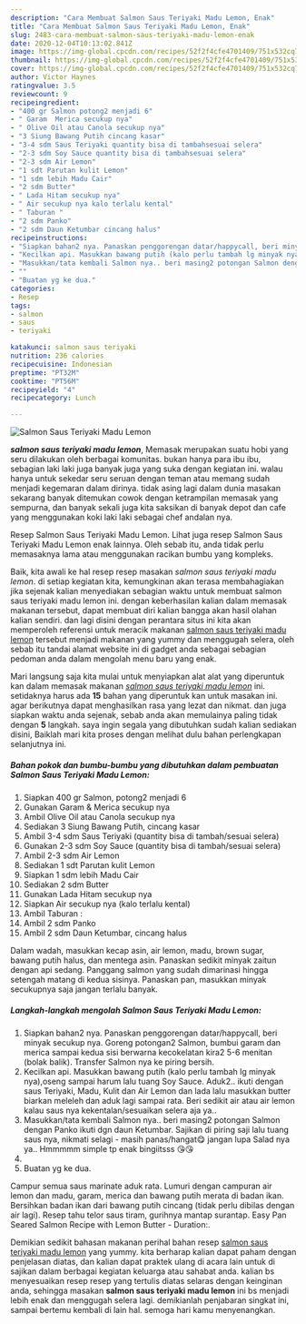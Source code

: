 ```yaml
---
description: "Cara Membuat Salmon Saus Teriyaki Madu Lemon, Enak"
title: "Cara Membuat Salmon Saus Teriyaki Madu Lemon, Enak"
slug: 2483-cara-membuat-salmon-saus-teriyaki-madu-lemon-enak
date: 2020-12-04T10:13:02.841Z
image: https://img-global.cpcdn.com/recipes/52f2f4cfe4701409/751x532cq70/salmon-saus-teriyaki-madu-lemon-foto-resep-utama.jpg
thumbnail: https://img-global.cpcdn.com/recipes/52f2f4cfe4701409/751x532cq70/salmon-saus-teriyaki-madu-lemon-foto-resep-utama.jpg
cover: https://img-global.cpcdn.com/recipes/52f2f4cfe4701409/751x532cq70/salmon-saus-teriyaki-madu-lemon-foto-resep-utama.jpg
author: Victor Haynes
ratingvalue: 3.5
reviewcount: 9
recipeingredient:
- "400 gr Salmon potong2 menjadi 6"
- " Garam  Merica secukup nya"
- " Olive Oil atau Canola secukup nya"
- "3 Siung Bawang Putih cincang kasar"
- "3-4 sdm Saus Teriyaki quantity bisa di tambahsesuai selera"
- "2-3 sdm Soy Sauce quantity bisa di tambahsesuai selera"
- "2-3 sdm Air Lemon"
- "1 sdt Parutan kulit Lemon"
- "1 sdm lebih Madu Cair"
- "2 sdm Butter"
- " Lada Hitam secukup nya"
- " Air secukup nya kalo terlalu kental"
- " Taburan "
- "2 sdm Panko"
- "2 sdm Daun Ketumbar cincang halus"
recipeinstructions:
- "Siapkan bahan2 nya. Panaskan penggorengan datar/happycall, beri minyak secukup nya. Goreng potongan2 Salmon, bumbui garam dan merica sampai kedua sisi berwarna kecokelatan kira2 5-6 menitan (bolak balik). Transfer Salmon nya ke piring bersih."
- "Kecilkan api. Masukkan bawang putih (kalo perlu tambah lg minyak nya),oseng sampai harum lalu tuang Soy Sauce. Aduk2.. ikuti dengan saus Teriyaki, Madu, Kulit dan Air Lemon dan lada lalu masukkan butter biarkan meleleh dan aduk lagi sampai rata. Beri sedikit air atau air lemon kalau saus nya kekentalan/sesuaikan selera aja ya.."
- "Masukkan/tata kembali Salmon nya.. beri masing2 potongan Salmon dengan Panko ikuti dgn daun Ketumbar. Sajikan di piring saji lalu tuang saus nya, nikmati selagi  masih panas/hangat😋 jangan lupa Salad nya ya.. Hmmmmm simple tp enak bingiitsss 😘😘"
- ""
- "Buatan yg ke dua."
categories:
- Resep
tags:
- salmon
- saus
- teriyaki

katakunci: salmon saus teriyaki 
nutrition: 236 calories
recipecuisine: Indonesian
preptime: "PT32M"
cooktime: "PT56M"
recipeyield: "4"
recipecategory: Lunch

---
```



![Salmon Saus Teriyaki Madu Lemon](https://img-global.cpcdn.com/recipes/52f2f4cfe4701409/751x532cq70/salmon-saus-teriyaki-madu-lemon-foto-resep-utama.jpg)

<b><i>salmon saus teriyaki madu lemon</i></b>, Memasak merupakan suatu hobi yang seru dilakukan oleh berbagai komunitas. bukan hanya para ibu ibu, sebagian laki laki juga banyak juga yang suka dengan kegiatan ini. walau hanya untuk sekedar seru seruan dengan teman atau memang sudah menjadi kegemaran dalam dirinya. tidak asing lagi dalam dunia masakan sekarang banyak ditemukan cowok dengan ketrampilan memasak yang sempurna, dan banyak sekali juga kita saksikan di banyak depot dan cafe yang menggunakan koki laki laki sebagai chef andalan nya.

Resep Salmon Saus Teriyaki Madu Lemon. Lihat juga resep Salmon Saus Teriyaki Madu Lemon enak lainnya. Oleh sebab itu, anda tidak perlu memasaknya lama atau menggunakan racikan bumbu yang kompleks.

Baik, kita awali ke hal resep resep masakan <i>salmon saus teriyaki madu lemon</i>. di setiap kegiatan kita, kemungkinan akan terasa membahagiakan jika sejenak kalian menyediakan sebagian waktu untuk membuat salmon saus teriyaki madu lemon ini. dengan keberhasilan kalian dalam memasak makanan tersebut, dapat membuat diri kalian bangga akan hasil olahan kalian sendiri. dan lagi disini dengan perantara situs ini kita akan memperoleh referensi untuk meracik makanan <u>salmon saus teriyaki madu lemon</u> tersebut menjadi makanan yang yummy dan menggugah selera, oleh sebab itu tandai alamat website ini di gadget anda sebagai sebagian pedoman anda dalam mengolah menu baru yang enak.


Mari langsung saja kita mulai untuk menyiapkan alat alat yang diperuntuk kan dalam memasak makanan <u><i>salmon saus teriyaki madu lemon</i></u> ini. setidaknya harus ada <b>15</b> bahan yang diperuntuk kan untuk masakan ini. agar berikutnya dapat menghasilkan rasa yang lezat dan nikmat. dan juga siapkan waktu anda sejenak, sebab anda akan memulainya paling tidak dengan <b>5</b> langkah. saya ingin segala yang dibutuhkan sudah kalian sediakan disini, Baiklah mari kita proses dengan melihat dulu bahan perlengkapan selanjutnya ini.

<!--inarticleads1-->

##### Bahan pokok dan bumbu-bumbu yang dibutuhkan dalam pembuatan Salmon Saus Teriyaki Madu Lemon:

1. Siapkan 400 gr Salmon, potong2 menjadi 6
1. Gunakan  Garam &amp; Merica secukup nya
1. Ambil  Olive Oil atau Canola secukup nya
1. Sediakan 3 Siung Bawang Putih, cincang kasar
1. Ambil 3-4 sdm Saus Teriyaki (quantity bisa di tambah/sesuai selera)
1. Gunakan 2-3 sdm Soy Sauce (quantity bisa di tambah/sesuai selera)
1. Ambil 2-3 sdm Air Lemon
1. Sediakan 1 sdt Parutan kulit Lemon
1. Siapkan 1 sdm lebih Madu Cair
1. Sediakan 2 sdm Butter
1. Gunakan  Lada Hitam secukup nya
1. Siapkan  Air secukup nya (kalo terlalu kental)
1. Ambil  Taburan :
1. Ambil 2 sdm Panko
1. Ambil 2 sdm Daun Ketumbar, cincang halus


Dalam wadah, masukkan kecap asin, air lemon, madu, brown sugar, bawang putih halus, dan mentega asin. Panaskan sedikit minyak zaitun dengan api sedang. Panggang salmon yang sudah dimarinasi hingga setengah matang di kedua sisinya. Panaskan pan, masukkan minyak secukupnya saja jangan terlalu banyak. 

<!--inarticleads2-->

##### Langkah-langkah mengolah Salmon Saus Teriyaki Madu Lemon:

1. Siapkan bahan2 nya. Panaskan penggorengan datar/happycall, beri minyak secukup nya. Goreng potongan2 Salmon, bumbui garam dan merica sampai kedua sisi berwarna kecokelatan kira2 5-6 menitan (bolak balik). Transfer Salmon nya ke piring bersih.
1. Kecilkan api. Masukkan bawang putih (kalo perlu tambah lg minyak nya),oseng sampai harum lalu tuang Soy Sauce. Aduk2.. ikuti dengan saus Teriyaki, Madu, Kulit dan Air Lemon dan lada lalu masukkan butter biarkan meleleh dan aduk lagi sampai rata. Beri sedikit air atau air lemon kalau saus nya kekentalan/sesuaikan selera aja ya..
1. Masukkan/tata kembali Salmon nya.. beri masing2 potongan Salmon dengan Panko ikuti dgn daun Ketumbar. Sajikan di piring saji lalu tuang saus nya, nikmati selagi  - masih panas/hangat😋 jangan lupa Salad nya ya.. Hmmmmm simple tp enak bingiitsss 😘😘
1. 
1. Buatan yg ke dua.


Campur semua saus marinate aduk rata. Lumuri dengan campuran air lemon dan madu, garam, merica dan bawang putih merata di badan ikan. Bersihkan badan ikan dari bawang putih cincang (tidak perlu dibilas dengan air lagi). Resep tahu telor saus tiram, gurihnya mantap surantap. Easy Pan Seared Salmon Recipe with Lemon Butter - Duration:. 

Demikian sedikit bahasan makanan perihal bahan resep <u>salmon saus teriyaki madu lemon</u> yang yummy. kita berharap kalian dapat paham dengan penjelasan diatas, dan kalian dapat praktek ulang di acara lain untuk di sajikan dalam berbagai kegiatan keluarga atau sahabat anda. kalian bs menyesuaikan resep resep yang tertulis diatas selaras dengan keinginan anda, sehingga masakan <b>salmon saus teriyaki madu lemon</b> ini bs menjadi lebih enak dan menggugah selera lagi. demikianlah penjabaran singkat ini, sampai bertemu kembali di lain hal. semoga hari kamu menyenangkan.

